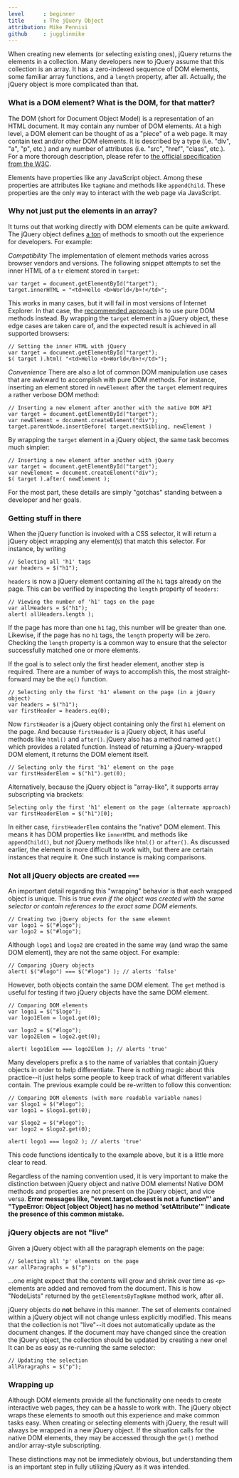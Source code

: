 ```yaml
---
level      : beginner
title      : The jQuery Object
attribution: Mike Pennisi
github     : jugglinmike
---
```

When creating new elements (or selecting existing ones), jQuery returns the elements in a collection.
Many developers new to jQuery assume that this collection is an array.
It has a zero-indexed sequence of DOM elements, some familiar array functions, and a `length` property, after all.
Actually, the jQuery object is more complicated than that.

### What is a DOM element? What is the DOM, for that matter?

The DOM (short for Document Object Model) is a representation of an HTML document.
It may contain any number of DOM elements.
At a high level, a DOM element can be thought of as a "piece" of a web page.
It may contain text and/or other DOM elements.
It is described by a type (i.e. "div", "a", "p", etc.) and any number of attributes (i.e. "src", "href", "class", etc.).
For a more thorough description, please refer to [the official specification from the W3C](http://www.w3.org/TR/DOM-Level-2-Core/core.html#ID-745549614).

Elements have properties like any JavaScript object.
Among these properties are attributes like `tagName` and methods like `appendChild`.
These properties are the only way to interact with the web page via JavaScript.

### Why not just put the elements in an array?

It turns out that working directly with DOM elements can be quite awkward.
The jQuery object defines [a ton](http://api.jquery.com/) of methods to smooth out the experience for developers.
For example:

*Compatibility*
The implementation of element methods varies across browser vendors and versions.
The following snippet attempts to set the inner HTML of a `tr` element stored in `target`:

```
var target = document.getElementById("target");
target.innerHTML = "<td>Hello <b>World</b>!</td>";
```

This works in many cases, but it will fail in most versions of Internet Explorer.
In that case, the [recommended approach](http://www.quirksmode.org/dom/w3c_html.html) is to use pure DOM methods instead.
By wrapping the `target` element in a jQuery object, these edge cases are taken care of, and the expected result is achieved in all supported browsers:

```
// Setting the inner HTML with jQuery
var target = document.getElementById("target");
$( target ).html( "<td>Hello <b>World</b>!</td>");
```

*Convenience*
There are also a lot of common DOM manipulation use cases that are awkward to accomplish with pure DOM methods.
For instance, inserting an element stored in `newElement` after the `target` element requires a rather verbose DOM method:

```
// Inserting a new element after another with the native DOM API
var target = document.getElementById("target");
var newElement = document.createElement("div");
target.parentNode.insertBefore( target.nextSibling, newElement )
```

By wrapping the `target` element in a jQuery object, the same task becomes much simpler:

```
// Inserting a new element after another with jQuery
var target = document.getElementById("target");
var newElement = document.createElement("div");
$( target ).after( newElement );
```

For the most part, these details are simply "gotchas" standing between a developer and her goals.

### Getting stuff in there

When the jQuery function is invoked with a CSS selector, it will return a jQuery object wrapping any element(s) that match this selector.
For instance, by writing

```
// Selecting all 'h1' tags
var headers = $("h1");
```

`headers` is now a jQuery element containing *all* the `h1` tags already on the page.
This can be verified by inspecting the `length` property of `headers`:

```
// Viewing the number of 'h1' tags on the page
var allHeaders = $("h1");
alert( allHeaders.length );
```

If the page has more than one `h1` tag, this number will be greater than one.
Likewise, if the page has no `h1` tags, the `length` property will be zero.
Checking the `length` property is a common way to ensure that the selector successfully matched one or more elements.

If the goal is to select only the first header element, another step is required.
There are a number of ways to accomplish this, the most straight-forward may be the `eq()` function.

```
// Selecting only the first 'h1' element on the page (in a jQuery object)
var headers = $("h1");
var firstHeader = headers.eq(0);
```

Now `firstHeader` is a jQuery object containing only the first `h1` element on the page.
And because `firstHeader` is a jQuery object, it has useful methods like `html()` and `after()`.
jQuery also has a method named `get()` which provides a related function.
Instead of returning a jQuery-wrapped DOM element, it returns the DOM element itself.

```
// Selecting only the first 'h1' element on the page
var firstHeaderElem = $("h1").get(0);
```

Alternatively, because the jQuery object is "array-like", it supports array subscripting via brackets:

```
Selecting only the first 'h1' element on the page (alternate approach)
var firstHeaderElem = $("h1")[0];
```

In either case, `firstHeaderElem` contains the "native" DOM element.
This means it has DOM properties like `innerHTML` and methods like `appendChild()`, but *not* jQuery methods like `html()` or `after()`.
As discussed earlier, the element is more difficult to work with, but there are certain instances that require it.
One such instance is making comparisons.

### Not all jQuery objects are created `===`

An important detail regarding this "wrapping" behavior is that each wrapped object is unique.
This is true *even if the object was created with the same selector or contain references to the exact same DOM elements*.

```
// Creating two jQuery objects for the same element
var logo1 = $("#logo");
var logo2 = $("#logo");
```

Although `logo1` and `logo2` are created in the same way (and wrap the same DOM element), they are not the same object.
For example:

```
// Comparing jQuery objects
alert( $("#logo") === $("#logo") ); // alerts 'false'
```

However, both objects contain the same DOM element.
The `get` method is useful for testing if two jQuery objects have the same DOM element.

```
// Comparing DOM elements
var logo1 = $("$logo");
var logo1Elem = logo1.get(0);

var logo2 = $("#logo");
var logo2Elem = logo2.get(0);

alert( logo1Elem === logo2Elem ); // alerts 'true'
```

Many developers prefix a `$` to the name of variables that contain jQuery objects in order to help differentiate.
There is nothing magic about this practice--it just helps some people to keep track of what different variables contain.
The previous example could be re-written to follow this convention:

```
// Comparing DOM elements (with more readable variable names)
var $logo1 = $("#logo");
var logo1 = $logo1.get(0);

var $logo2 = $("#logo");
var logo2 = $logo2.get(0);

alert( logo1 === logo2 ); // alerts 'true'
```

This code functions identically to the example above, but it is a little more clear to read.

Regardless of the naming convention used, it is very important to make the distinction between jQuery object and native DOM elements!
Native DOM methods and properties are not present on the jQuery object, and vice versa.
**Error messages like, "event.target.closest is not a function"' and "TypeError: Object [object Object] has no method 'setAttribute'" indicate the presence of this common mistake.**

### jQuery objects are not "live"

Given a jQuery object with all the paragraph elements on the page:

```
// Selecting all 'p' elements on the page
var allParagraphs = $("p");
```

...one might expect that the contents will grow and shrink over time as `<p>` elements are added and removed from the document.
This is how "NodeLists" returned by the `getElementsByTagName` method work, after all.

jQuery objects do **not** behave in this manner.
The set of elements contained within a jQuery object will not change unless explicitly modified.
This means that the collection is not "live"--it does not automatically update as the document changes.
If the document may have changed since the creation the jQuery object, the collection should be updated by creating a new one!
It can be as easy as re-running the same selector:

```
// Updating the selection
allParagraphs = $("p");
```

### Wrapping up

Although DOM elements provide all the functionality one needs to create interactive web pages, they can be a hassle to work with.
The jQuery object wraps these elements to smooth out this experience and make common tasks easy.
When creating or selecting elements with jQuery, the result will always be wrapped in a new jQuery object.
If the situation calls for the native DOM elements, they may be accessed through the `get()` method and/or array-style subscripting.

These distinctions may not be immediately obvious, but understanding them is an important step in fully utilizing jQuery as it was intended.

